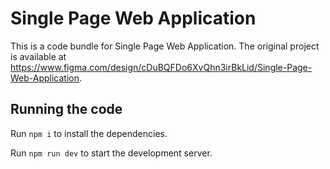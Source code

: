 
  # Single Page Web Application

  This is a code bundle for Single Page Web Application. The original project is available at https://www.figma.com/design/cDuBQFDo6XvQhn3irBkLid/Single-Page-Web-Application.

  ## Running the code

  Run `npm i` to install the dependencies.

  Run `npm run dev` to start the development server.
  